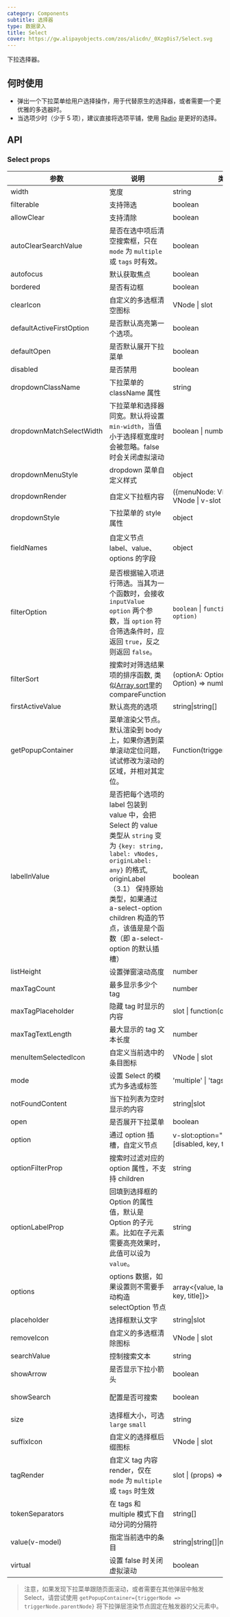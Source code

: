 ```yaml
---
category: Components
subtitle: 选择器
type: 数据录入
title: Select
cover: https://gw.alipayobjects.com/zos/alicdn/_0XzgOis7/Select.svg
---
```


下拉选择器。

## 何时使用

-   弹出一个下拉菜单给用户选择操作，用于代替原生的选择器，或者需要一个更优雅的多选器时。
-   当选项少时（少于 5 项），建议直接将选项平铺，使用 [Radio](/components/radio/) 是更好的选择。

## API

### Select props

| 参数                     | 说明                                                                                                                                                                                                                                                                      | 类型                                                   | 默认值                                                 | 版本  |
| ------------------------ | ------------------------------------------------------------------------------------------------------------------------------------------------------------------------------------------------------------------------------------------------------------------------- | ------------------------------------------------------ | ------------------------------------------------------ | ----- |
| width                    | 宽度                                                                                                                                                                                                                                                                      | string                                                 | 200px                                                  |       |
| filterable               | 支持筛选                                                                                                                                                                                                                                                                  | boolean                                                | false                                                  |       |
| allowClear               | 支持清除                                                                                                                                                                                                                                                                  | boolean                                                | false                                                  |       |
| autoClearSearchValue     | 是否在选中项后清空搜索框，只在 `mode` 为 `multiple` 或 `tags` 时有效。                                                                                                                                                                                                    | boolean                                                | true                                                   |       |
| autofocus                | 默认获取焦点                                                                                                                                                                                                                                                              | boolean                                                | false                                                  |       |
| bordered                 | 是否有边框                                                                                                                                                                                                                                                                | boolean                                                | true                                                   |       |
| clearIcon                | 自定义的多选框清空图标                                                                                                                                                                                                                                                    | VNode \| slot                                          | -                                                      |       |
| defaultActiveFirstOption | 是否默认高亮第一个选项。                                                                                                                                                                                                                                                  | boolean                                                | true                                                   |       |
| defaultOpen              | 是否默认展开下拉菜单                                                                                                                                                                                                                                                      | boolean                                                | -                                                      |       |
| disabled                 | 是否禁用                                                                                                                                                                                                                                                                  | boolean                                                | false                                                  |       |
| dropdownClassName        | 下拉菜单的 className 属性                                                                                                                                                                                                                                                 | string                                                 | -                                                      |       |
| dropdownMatchSelectWidth | 下拉菜单和选择器同宽。默认将设置 `min-width`，当值小于选择框宽度时会被忽略。false 时会关闭虚拟滚动                                                                                                                                                                        | boolean \| number                                      | true                                                   |       |
| dropdownMenuStyle        | dropdown 菜单自定义样式                                                                                                                                                                                                                                                   | object                                                 | -                                                      |       |
| dropdownRender           | 自定义下拉框内容                                                                                                                                                                                                                                                          | ({menuNode: VNode, props}) => VNode \| v-slot          | -                                                      |       |
| dropdownStyle            | 下拉菜单的 style 属性                                                                                                                                                                                                                                                     | object                                                 | -                                                      |       |
| fieldNames               | 自定义节点 label、value、options 的字段                                                                                                                                                                                                                                   | object                                                 | { label: `label`, value: `value`, options: `options` } | 3.0   |
| filterOption             | 是否根据输入项进行筛选。当其为一个函数时，会接收 `inputValue` `option` 两个参数，当 `option` 符合筛选条件时，应返回 `true`，反之则返回 `false`。                                                                                                                          | `boolean` \| `function(inputValue, option)`            | true                                                   |       |
| filterSort               | 搜索时对筛选结果项的排序函数, 类似[Array.sort](https://developer.mozilla.org/en-US/docs/Web/JavaScript/Reference/Global_Objects/Array/sort)里的 compareFunction                                                                                                           | (optionA: Option, optionB: Option) => number           | -                                                      | 3.0   |
| firstActiveValue         | 默认高亮的选项                                                                                                                                                                                                                                                            | string\|string\[]                                      | -                                                      |       |
| getPopupContainer        | 菜单渲染父节点。默认渲染到 body 上，如果你遇到菜单滚动定位问题，试试修改为滚动的区域，并相对其定位。                                                                                                                                                                      | Function(triggerNode)                                  | () => document.body                                    |       |
| labelInValue             | 是否把每个选项的 label 包装到 value 中，会把 Select 的 value 类型从 `string` 变为 `{key: string, label: vNodes, originLabel: any}` 的格式, originLabel（3.1） 保持原始类型，如果通过 a-select-option children 构造的节点，该值是是个函数（即 a-select-option 的默认插槽） | boolean                                                | false                                                  |       |
| listHeight               | 设置弹窗滚动高度                                                                                                                                                                                                                                                          | number                                                 | 256                                                    |       |
| maxTagCount              | 最多显示多少个 tag                                                                                                                                                                                                                                                        | number                                                 | -                                                      |       |
| maxTagPlaceholder        | 隐藏 tag 时显示的内容                                                                                                                                                                                                                                                     | slot \| function(omittedValues)                        | -                                                      |       |
| maxTagTextLength         | 最大显示的 tag 文本长度                                                                                                                                                                                                                                                   | number                                                 | -                                                      |       |
| menuItemSelectedIcon     | 自定义当前选中的条目图标                                                                                                                                                                                                                                                  | VNode \| slot                                          | -                                                      |       |
| mode                     | 设置 Select 的模式为多选或标签                                                                                                                                                                                                                                            | 'multiple' \| 'tags' \| 'combobox'                     | -                                                      |       |
| notFoundContent          | 当下拉列表为空时显示的内容                                                                                                                                                                                                                                                | string\|slot                                           | 'Not Found'                                            |       |
| open                     | 是否展开下拉菜单                                                                                                                                                                                                                                                          | boolean                                                | -                                                      |       |
| option                   | 通过 option 插槽，自定义节点                                                                                                                                                                                                                                              | v-slot:option="{value, label, [disabled, key, title]}" | -                                                      | 2.2.5 |
| optionFilterProp         | 搜索时过滤对应的 option 属性，不支持 children                                                                                                                                                                                                                             | string                                                 | value                                                  |       |
| optionLabelProp          | 回填到选择框的 Option 的属性值，默认是 Option 的子元素。比如在子元素需要高亮效果时，此值可以设为 `value`。                                                                                                                                                                | string                                                 | `children` \| `label`(设置 options 时)                 |       |
| options                  | options 数据，如果设置则不需要手动构造 selectOption 节点                                                                                                                                                                                                                  | array&lt;{value, label, [disabled, key, title]}>       | \[]                                                    |       |
| placeholder              | 选择框默认文字                                                                                                                                                                                                                                                            | string\|slot                                           | -                                                      |       |
| removeIcon               | 自定义的多选框清除图标                                                                                                                                                                                                                                                    | VNode \| slot                                          | -                                                      |       |
| searchValue              | 控制搜索文本                                                                                                                                                                                                                                                              | string                                                 | -                                                      |       |
| showArrow                | 是否显示下拉小箭头                                                                                                                                                                                                                                                        | boolean                                                | 单选为 true,多选为 false                               |       |
| showSearch               | 配置是否可搜索                                                                                                                                                                                                                                                            | boolean                                                | 单选为 false,多选为 true                               |       |
| size                     | 选择框大小，可选 `large` `small`                                                                                                                                                                                                                                          | string                                                 | default                                                |       |
| suffixIcon               | 自定义的选择框后缀图标                                                                                                                                                                                                                                                    | VNode \| slot                                          | -                                                      |       |
| tagRender                | 自定义 tag 内容 render，仅在 `mode` 为 `multiple` 或 `tags` 时生效                                                                                                                                                                                                        | slot \| (props) => any                                 | -                                                      | 3.0   |
| tokenSeparators          | 在 tags 和 multiple 模式下自动分词的分隔符                                                                                                                                                                                                                                | string\[]                                              |                                                        |       |
| value(v-model)           | 指定当前选中的条目                                                                                                                                                                                                                                                        | string\|string\[]\|number\|number\[]                   | -                                                      |       |
| virtual                  | 设置 false 时关闭虚拟滚动                                                                                                                                                                                                                                                 | boolean                                                | true                                                   | 3.0   |

> 注意，如果发现下拉菜单跟随页面滚动，或者需要在其他弹层中触发 Select，请尝试使用 `getPopupContainer={triggerNode => triggerNode.parentNode}` 将下拉弹层渲染节点固定在触发器的父元素中。
